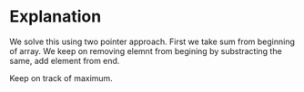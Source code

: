 # Explanation

We solve this using two pointer approach. First we take sum from beginning of array. 
We keep on removing elemnt from begining by substracting the same, add element from end. 

Keep on track of maximum.


